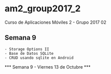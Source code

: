 # am2_group2017_2
Curso de Aplicaciones Móviles 2 - Grupo 2017 02

## Semana 9

	- Storage Options II
	- Base de Datos SQLite
	- CRUD usando sqlite en Android

*** Semana 9 - Viernes 13 de Octubre ***
